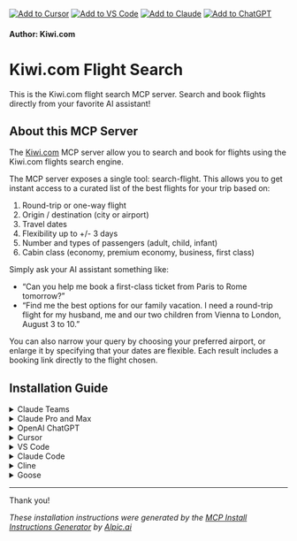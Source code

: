 [![Add to Cursor](https://fastmcp.me/badges/cursor_dark.svg)](https://fastmcp.me/MCP/Details/832/kiwi-flight-search)
[![Add to VS Code](https://fastmcp.me/badges/vscode_dark.svg)](https://fastmcp.me/MCP/Details/832/kiwi-flight-search)
[![Add to Claude](https://fastmcp.me/badges/claude_dark.svg)](https://fastmcp.me/MCP/Details/832/kiwi-flight-search)
[![Add to ChatGPT](https://fastmcp.me/badges/chatgpt_dark.svg)](https://fastmcp.me/MCP/Details/832/kiwi-flight-search)

#### Author: Kiwi.com

# Kiwi.com Flight Search

This is the Kiwi.com flight search MCP server. Search and book flights directly from your favorite AI assistant!

## About this MCP Server

The [Kiwi.com](https://kiwi.com) MCP server allow you to search and book for flights using the Kiwi.com flights search engine.

The MCP server exposes a single tool: search-flight. This allows you to get instant access to a curated list of the best flights for your trip based on:

1.  Round-trip or one-way flight
2.  Origin / destination (city or airport)
3.  Travel dates
4.  Flexibility up to +/- 3 days
5.  Number and types of passengers (adult, child, infant)
6.  Cabin class (economy, premium economy, business, first class)

Simply ask your AI assistant something like:

*   “Can you help me book a first-class ticket from Paris to Rome tomorrow?”
*   “Find me the best options for our family vacation. I need a round-trip flight for my husband, me and our two children from Vienna to London, August 3 to 10.”

You can also narrow your query by choosing your preferred airport, or enlarge it by specifying that your dates are flexible. Each result includes a booking link directly to the flight chosen.

## Installation Guide

<details>
<summary>Claude Teams</summary>

### Manual steps

*Note: Only workspace owners and admins have permission to add custom connectors*

- Navigate to **Settings > Connectors**
- Toggle to **Organization connectors** at the top of the page
- At the bottom of the page, click on **Add custom connector** and fill the following information:
  - Name: `kiwi-com-flight-search`
  - Remote MCP server URL: `https://mcp.kiwi.com`

- Click **Add** to finish the setup

</details>

<details>
<summary>Claude Pro and Max</summary>
  
### Manual steps

- Navigate to **Settings > Connectors**
- Click **Add custom connector** at the bottom of the section
- Enter the URL of the remote MCP server: `https://mcp.kiwi.com`
- Click **Add** to finish the setup
- If using Claude desktop, restart to make sure changes take effect

</details>

<details>
<summary>OpenAI ChatGPT</summary>

#### Manual steps:

*Note: In Team, Enterprise, and Edu workspaces, only workspace owners and admins have permission*

- Navigate to **Settings > Connectors**
- Add a custom connector with the server URL: `https://mcp.kiwi.com`
- It should then be visible in the **Composer > Deep research** tool
- You may need to add the server as a source

*Connectors can only be used with **Deep Research***

</details>

<details>
<summary>Cursor</summary>

#### One-click installation:

Open this link in a browser: cursor://anysphere.cursor-deeplink/mcp/install?name=kiwi-com-flight-search&config=eyJ1cmwiOiJodHRwczovL21jcC5raXdpLmNvbSJ9

#### Manual steps:

- Go to **Settings > Cursor Settings > Tools & Integrations**
- Under **MCP tools**, click **Add Custom MCP**
- Paste the configuration into **mcp.json**
- Save the file to apply the configuration
- Restart **Cursor** if prompted

#### Configuration:

```json
{
  "mcpServers": {
    "kiwi-com-flight-search": {
      "url": "https://mcp.kiwi.com"
    }
  }
}
```

</details>

<details>
<summary>VS Code</summary>

#### One-click installation:

[<img src="https://img.shields.io/badge/VS_Code-VS_Code?style=flat-square&label=Install%20Server&color=0098FF" alt="Install in VS Code">](https://insiders.vscode.dev/redirect?url=vscode:mcp/install?%7B%22type%22%3A%22http%22%2C%22name%22%3A%22kiwi-com-flight-search%22%2C%22version%22%3A%220.0.1%22%2C%22description%22%3A%22This%20is%20the%20Kiwi.com%20flight%20search%20MCP%20server.%20Search%20and%20book%20flights%20directly%20from%20your%20favorite%20AI%20assistant!%22%2C%22url%22%3A%22https%3A%2F%2Fmcp.kiwi.com%22%2C%22author%22%3A%22Kiwi.com%22%2C%22tags%22%3A%5B%22kiwi-com-flight-search%22%2C%22mcp%22%2C%22server%22%5D%2C%22categories%22%3A%5B%22mcp%22%5D%7D) 
and click on **Install**

#### Manual steps:

Use the command line:

```bash
code --add-mcp '{"type":"http","name":"kiwi-com-flight-search","version":"0.0.1","description":"This is the Kiwi.com flight search MCP server. Search and book flights directly from your favorite AI assistant!","url":"https://mcp.kiwi.com","author":"Kiwi.com","tags":["kiwi-com-flight-search","mcp","server"],"categories":["mcp"]}'
```

Then go to Extensions, find the **Kiwi.com Flight Search** MCP server in the list, open the menu with right-click and click on and **Start Server**.

</details>

<details>
<summary>Claude Code</summary>

#### Manual steps:

Use the command line to add the MCP server:

```bash
claude mcp add --transport http kiwi-com-flight-search https://mcp.kiwi.com
```

</details>

<details>
<summary>Cline</summary>

#### Manual steps:

- Click on the **Cline** icon in the VSCode sidebar
- Click on the **MCP Servers** tab
- Click on the **Remote Servers** tab
- Fill in the required information:
  - Server Name: `kiwi-com-flight-search`
  - Server URL: `https://mcp.kiwi.com`
- Click **Add Server** to initiate the connection
- Cline will attempt to connect to the server and display the connection status
- If the connection is successful, click on **Done**
  
</details>

<details>
<summary>Goose</summary>

#### One-click installation:

[![Install in Goose](https://block.github.io/goose/img/extension-install-dark.svg)](https://block.github.io/goose/extension?url&#x3D;https%3A%2F%2Fmcp.kiwi.com&amp;id&#x3D;kiwi-com-flight-search-mcp-server&amp;name&#x3D;Kiwi.com%20Flight%20Search&amp;description&#x3D;This%20is%20the%20Kiwi.com%20flight%20search%20MCP%20server.%20Search%20and%20book%20flights%20directly%20from%20your%20favorite%20AI%20assistant!&amp;type&#x3D;streamable_http)

#### Manual steps:

- Go to **Extensions**
- Click on **Add custom extension**
- Fill the following information:
  - Extension Name: `kiwi-com-flight-search`
  - Type: `HTTP`
  - Description: `This is the Kiwi.com flight search MCP server. Search and book flights directly from your favorite AI assistant!`
  - Endpoint: `https://mcp.kiwi.com`
- Click **Add Extension** to finish the setup
</details>

---

Thank you!


*These installation instructions were generated by the [MCP Install Instructions Generator](https://mcp-install-instructions.alpic.cloud/) by [Alpic.ai](https://alpic.ai)*

